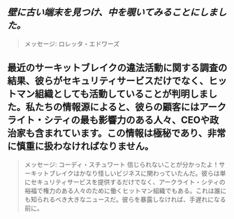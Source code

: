 ## _壁に古い端末を見つけ、中を覗いてみることにしました。_

> メッセージ: ロレッタ・エドワーズ

## 最近のサーキットブレイクの違法活動に関する調査の結果、彼らがセキュリティサービスだけでなく、ヒットマン組織としても活動していることが判明しました。私たちの情報源によると、彼らの顧客にはアークライト・シティの最も影響力のある人々、CEOや政治家も含まれています。この情報は極秘であり、非常に慎重に扱わなければなりません。

> メッセージ: コーディ・スチュワート
> 信じられないことが分かったよ！サーキットブレイクはかなり怪しいビジネスに関わっていたんだ。彼らは単にセキュリティサービスを提供するだけでなく、アークライト・シティの裕福で権力のある人々のために働くヒットマン組織でもある。これは誰にも知られるべき大きなニュースだ。彼らを暴露しなければ、手遅れになる前に。
